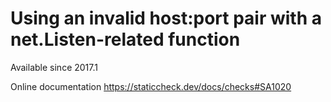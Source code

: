 # Using an invalid host:port pair with a net.Listen-related function

Available since
    2017.1

Online documentation
    https://staticcheck.dev/docs/checks#SA1020
